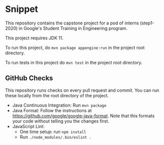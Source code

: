 # Snippet

This repository contains the capstone project for a pod of interns (step1-2020)
in Google's Student Training in Engineering program.

This project requires JDK 11.

To run this project, do `mvn package appengine:run` in the project root
directory.

To run tests in this project do `mvn test` in the project root directory.

## GitHub Checks

This repository runs checks on every pull request and commit. You can run these
locally from the root directory of the project.

- Java Continuous Integration: Run `mvn package`
- Java Format: Follow the instructions at
  https://github.com/google/google-java-format. Note that this formats your code
  without telling you the changes first.
- JavaScript Lint:
  - One time setup: run `npm install`
  - Run `./node_modules/.bin/eslint .`

